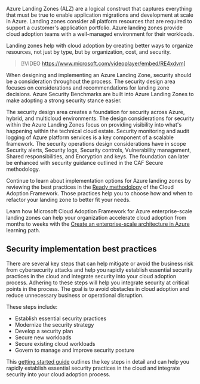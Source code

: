 Azure Landing Zones (ALZ) are a logical construct that captures everything that must be true to enable application migrations and development at scale in Azure. Landing zones consider all platform resources that are required to support a customer's application portfolio. Azure landing zones provide cloud adoption teams with a well-managed environment for their workloads.

Landing zones help with cloud adoption by creating better ways to organize resources, not just by type, but by organization, cost, and security.

> [!VIDEO https://www.microsoft.com/videoplayer/embed/RE4xdvm]

When designing and implementing an Azure Landing Zone, security should be a consideration throughout the process. The security design area focuses on considerations and recommendations for landing zone decisions. Azure Security Benchmarks are built into Azure Landing Zones to make adopting a strong security stance easier.  

The security design area creates a foundation for security across Azure, hybrid, and multicloud environments. The design considerations for security within the Azure Landing Zones focus on providing visibility into what's happening within the technical cloud estate. Security monitoring and audit logging of Azure platform services is a key component of a scalable framework. The security operations design considerations have in scope Security alerts, Security logs, Security controls, Vulnerability management, Shared responsibilities, and Encryption and keys. The foundation can later be enhanced with security guidance outlined in the CAF Secure methodology.

Continue to learn about implementation options for Azure landing zones by reviewing the best practices in the [Ready methodology](/azure/cloud-adoption-framework/ready/) of the Cloud Adoption Framework. Those practices help you to choose how and when to refactor your landing zone to better fit your needs.

Learn how Microsoft Cloud Adoption Framework for Azure enterprise-scale landing zones can help your organization accelerate cloud adoption from months to weeks with the [Create an enterprise-scale architecture in Azure](/learn/paths/enterprise-scale-architecture/) learning path. 

## Security implementation best practices

There are several key steps that can help mitigate or avoid the business risk from cybersecurity attacks and help you rapidly establish essential security practices in the cloud and integrate security into your cloud adoption process. Adhering to these steps will help you integrate security at critical points in the process. The goal is to avoid obstacles in cloud adoption and reduce unnecessary business or operational disruption.

These steps include:

- Establish essential security practices
- Modernize the security strategy
- Develop a security plan
- Secure new workloads
- Secure existing cloud workloads
- Govern to manage and improve security posture

This [getting started guide](/azure/cloud-adoption-framework/get-started/security) outlines the key steps in detail and can help you rapidly establish essential security practices in the cloud and integrate security into your cloud adoption process.

